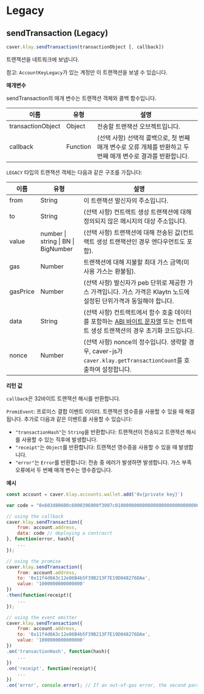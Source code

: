 # Legacy

## sendTransaction (Legacy) <a id="sendtransaction-legacy"></a>

```javascript
caver.klay.sendTransaction(transactionObject [, callback])
```

트랜잭션을 네트워크에 보냅니다.

참고: `AccountKeyLegacy`가 있는 계정만 이 트랜잭션을 보낼 수 있습니다.

**매개변수**

sendTransaction의 매개 변수는 트랜잭션 객체와 콜백 함수입니다.

| 이름                | 유형       | 설명                                                                                  |
| ----------------- | -------- | ----------------------------------------------------------------------------------- |
| transactionObject | Object   | 전송할 트랜잭션 오브젝트입니다.                                                                   |
| callback          | Function | (선택 사항) 선택적 콜백으로, 첫 번째 매개 변수로 오류 개체를 반환하고 두 번째 매개 변수로 결과를 반환합니다. |

`LEGACY` 타입의 트랜잭션 객체는 다음과 같은 구조를 가집니다:

| 이름       | 유형                                  | 설명                                                                                                                                                     |
| -------- | ----------------------------------- | ------------------------------------------------------------------------------------------------------------------------------------------------------ |
| from     | String                              | 이 트랜잭션 발신자의 주소입니다.                                                                                                                                     |
| to       | String                              | (선택 사항) 컨트랙트 생성 트랜잭션에 대해 정의되지 않은 메시지의 대상 주소입니다.                                                                                     |
| value    | number \| string \| BN \| BigNumber | (선택 사항) 트랜잭션에 대해 전송된 값(컨트랙트 생성 트랜잭션인 경우 엔다우먼트도 포함).                                                              |
| gas      | Number                              | 트랜잭션에 대해 지불할 최대 가스 금액(미사용 가스는 환불됨).                                                                                                 |
| gasPrice | Number                              | (선택 사항) 발신자가 peb 단위로 제공한 가스 가격입니다. 가스 가격은 Klaytn 노드에 설정된 단위가격과 동일해야 합니다.                                                            |
| data     | String                              | (선택 사항) 컨트랙트에서 함수 호출 데이터를 포함하는 [ABI 바이트 문자열](http://solidity.readthedocs.io/en/latest/abi-spec.html) 또는 컨트랙트 생성 트랜잭션의 경우 초기화 코드입니다. |
| nonce    | Number                              | (선택 사항) nonce의 정수입니다. 생략할 경우, caver-js가 `caver.klay.getTransactionCount`를 호출하여 설정합니다.                                               |

**리턴 값**

`callback`은 32바이트 트랜잭션 해시를 반환합니다.

`PromiEvent`: 프로미스 결합 이벤트 이미터. 트랜잭션 영수증을 사용할 수 있을 때 해결됩니다. 추가로 다음과 같은 이벤트를 사용할 수 있습니다:

- `"transactionHash"`는 `String`을 반환합니다: 트랜잭션이 전송되고 트랜잭션 해시를 사용할 수 있는 직후에 발생합니다.
- `"receipt"`는 `Object`를 반환합니다: 트랜잭션 영수증을 사용할 수 있을 때 발생합니다.
- `"error"`는 `Error`를 반환합니다: 전송 중 에러가 발생하면 발생합니다. 가스 부족 오류에서 두 번째 매개 변수는 영수증입니다.

**예시**

```javascript
const account = caver.klay.accounts.wallet.add('0x{private key}')

var code = "0x603d80600c6000396000f3007c01000000000000000000000000000000000000000000000000000000006000350463c6888fa18114602d57005b6007600435028060005260206000f3";

// using the callback
caver.klay.sendTransaction({
    from: account.address,
    data: code // deploying a contracrt
}, function(error, hash){
    ...
});

// using the promise
caver.klay.sendTransaction({
    from: account.address,
    to: '0x11f4d0A3c12e86B4b5F39B213F7E19D048276DAe',
    value: '1000000000000000'
})
.then(function(receipt){
    ...
});

// using the event emitter
caver.klay.sendTransaction({
    from: account.address,
    to: '0x11f4d0A3c12e86B4b5F39B213F7E19D048276DAe',
    value: '1000000000000000'
})
.on('transactionHash', function(hash){
    ...
})
.on('receipt', function(receipt){
    ...
})
.on('error', console.error); // If an out-of-gas error, the second parameter is the receipt.
```
